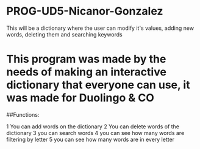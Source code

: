 # PROG-UD5-Nicanor-Gonzalez
This will be a dictionary where the user can modify it's values, adding new words, deleting them and searching keywords 

# This program was made by the needs of making an interactive dictionary that everyone can use, it was made for Duolingo & CO
##Functions:

1 You can add words on the dictionary
2 You can delete words of the dictionary
3 you can search words
4 you can see how many words are filtering by letter
5 you can see how many words are in every letter
